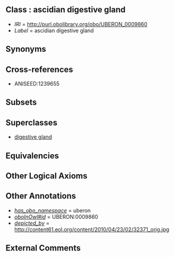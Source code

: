 
## Class : ascidian digestive gland

 * *IRI* = http://purl.obolibrary.org/obo/UBERON_0009860
 * *Label* = ascidian digestive gland

## Synonyms


## Cross-references

 * ANISEED:1239655

## Subsets


## Superclasses

 * [digestive gland](../../UBERON/25/UBERON_0006925.md)

## Equivalencies


## Other Logical Axioms


## Other Annotations

 * *[has_obo_namespace](../../ce/oboInOwl#hasOBONamespace.md)* = uberon
 * *[oboInOwl#id](../../id/oboInOwl#id.md)* = UBERON:0009860
 * *[depicted_by](../../depicted/by/depicted_by.md)* = http://content61.eol.org/content/2010/04/23/02/32371_orig.jpg

## External Comments

